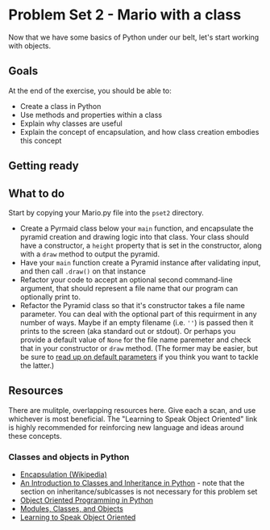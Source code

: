 # Problem Set 2 - Mario with a class
Now that we have some basics of Python under our belt, let's start working with objects.

## Goals
At the end of the exercise, you should be able to:

* Create a class in Python
* Use methods and properties within a class
* Explain why classes are useful
* Explain the concept of encapsulation, and how class creation embodies this concept

## Getting ready

## What to do
Start by copying your Mario.py file into the `pset2` directory.

* Create a Pyrmaid class below your `main` function, and encapsulate the pyramid creation and drawing logic into that class. Your class should have a constructor, a `height` property that is set in the constructor, along with a `draw` method to output the pyramid.
* Have your `main` function create a Pyramid instance after validating input, and then call `.draw()` on that instance
* Refactor your code to accept an optional second command-line argument, that should represent a file name that our program can optionally print to.
* Refactor the Pyramid class so that it's constructor takes a file name parameter. You can deal with the optional part of this requirment in any number of ways. Maybe if an empty filename (i.e. `''`) is passed then it prints to the screen (aka standard out or stdout). Or perhaps you provide a default value of `None` for the file name paremeter and check that in your constructor or `draw` method. (The former may be easier, but be sure to [read up on default parameters](http://docs.python-guide.org/en/latest/writing/gotchas/) if you think you want to tackle the latter.)

## Resources
There are mulitple, overlapping resources here. Give each a scan, and use whichever is most beneficial. The "Learning to Speak Object Oriented" link is highly recommended for reinforcing new language and ideas around these concepts.

### Classes and objects in Python
* [Encapsulation (Wikipedia)](http://en.wikipedia.org/wiki/Encapsulation_(object-oriented_programming))
* [An Introduction to Classes and Inheritance in Python](http://www.jesshamrick.com/2011/05/18/an-introduction-to-classes-and-inheritance-in-python/) - note that the section on inheritance/sublcasses is not necessary for this problem set
* [Object Oriented Programming in Python](http://anandology.com/python-practice-book/object_oriented_programming.html)
* [Modules, Classes, and Objects](http://learnpythonthehardway.org/book/ex40.html)
* [Learning to Speak Object Oriented](http://learnpythonthehardway.org/book/ex41.html)